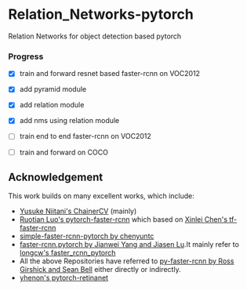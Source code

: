 # Relation_Networks-pytorch
Relation Networks for object detection based pytorch

### Progress

- [x] train and forward resnet based faster-rcnn on VOC2012
- [x] add pyramid module
- [x] add relation module
- [x] add nms using relation module
- [ ] train end to end faster-rcnn on VOC2012
- [ ] train and forward on COCO


## Acknowledgement
This work builds on many excellent works, which include:

- [Yusuke Niitani's ChainerCV](https://github.com/chainer/chainercv) (mainly)
- [Ruotian Luo's pytorch-faster-rcnn](https://github.com/ruotianluo/pytorch-faster-rcnn) which based on [Xinlei Chen's tf-faster-rcnn](https://github.com/endernewton/tf-faster-rcnn)
- [simple-faster-rcnn-pytorch by chenyuntc](https://github.com/chenyuntc/simple-faster-rcnn-pytorch)
- [faster-rcnn.pytorch by Jianwei Yang and Jiasen Lu](https://github.com/jwyang/faster-rcnn.pytorch).It mainly refer to [longcw's faster_rcnn_pytorch](https://github.com/longcw/faster_rcnn_pytorch)
- All the above Repositories have referred to [py-faster-rcnn by Ross Girshick and Sean Bell](https://github.com/rbgirshick/py-faster-rcnn)  either directly or indirectly. 
- [yhenon's pytorch-retinanet](https://github.com/yhenon/pytorch-retinanet)